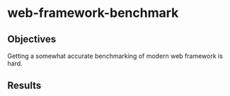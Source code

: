 # web-framework-benchmark

## Objectives

Getting a somewhat accurate benchmarking of modern web framework is hard. 

## Results

